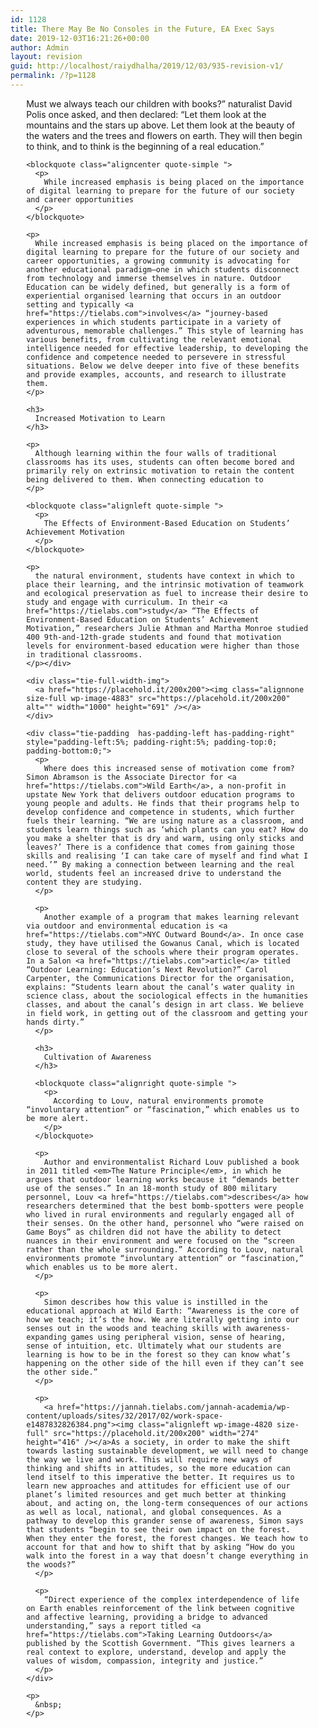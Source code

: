 ```yaml
---
id: 1128
title: There May Be No Consoles in the Future, EA Exec Says
date: 2019-12-03T16:21:26+00:00
author: Admin
layout: revision
guid: http://localhost/raiydhalha/2019/12/03/935-revision-v1/
permalink: /?p=1128
---
```

<div class="tie-padding  has-padding-left has-padding-right" style="padding-left:5%; padding-right:5%; padding-top:0; padding-bottom:0;">
  <p>
    <p>
      <span class="tie-dropcap ">M</span>ust we always teach our children with books?” naturalist David Polis once asked, and then declared: “Let them look at the mountains and the stars up above. Let them look at the beauty of the waters and the trees and flowers on earth. They will then begin to think, and to think is the beginning of a real education.”
    </p>
    
    <blockquote class="aligncenter quote-simple ">
      <p>
        While increased emphasis is being placed on the importance of digital learning to prepare for the future of our society and career opportunities
      </p>
    </blockquote>
    
    <p>
      While increased emphasis is being placed on the importance of digital learning to prepare for the future of our society and career opportunities, a growing community is advocating for another educational paradigm—one in which students disconnect from technology and immerse themselves in nature. Outdoor Education can be widely defined, but generally is a form of experiential organised learning that occurs in an outdoor setting and typically <a href="https://tielabs.com">involves</a> “journey-based experiences in which students participate in a variety of adventurous, memorable challenges.” This style of learning has various benefits, from cultivating the relevant emotional intelligence needed for effective leadership, to developing the confidence and competence needed to persevere in stressful situations. Below we delve deeper into five of these benefits and provide examples, accounts, and research to illustrate them.
    </p>
    
    <h3>
      Increased Motivation to Learn
    </h3>
    
    <p>
      Although learning within the four walls of traditional classrooms has its uses, students can often become bored and primarily rely on extrinsic motivation to retain the content being delivered to them. When connecting education to
    </p>
    
    <blockquote class="alignleft quote-simple ">
      <p>
        The Effects of Environment-Based Education on Students’ Achievement Motivation
      </p>
    </blockquote>
    
    <p>
      the natural environment, students have context in which to place their learning, and the intrinsic motivation of teamwork and ecological preservation as fuel to increase their desire to study and engage with curriculum. In their <a href="https://tielabs.com">study</a> “The Effects of Environment-Based Education on Students’ Achievement Motivation,” researchers Julie Athman and Martha Monroe studied 400 9th-and-12th-grade students and found that motivation levels for environment-based education were higher than those in traditional classrooms.
    </p></div> 
    
    <div class="tie-full-width-img">
      <a href="https://placehold.it/200x200"><img class="alignnone size-full wp-image-4883" src="https://placehold.it/200x200" alt="" width="1000" height="691" /></a>
    </div>
    
    <div class="tie-padding  has-padding-left has-padding-right" style="padding-left:5%; padding-right:5%; padding-top:0; padding-bottom:0;">
      <p>
        Where does this increased sense of motivation come from? Simon Abramson is the Associate Director for <a href="https://tielabs.com">Wild Earth</a>, a non-profit in upstate New York that delivers outdoor education programs to young people and adults. He finds that their programs help to develop confidence and competence in students, which further fuels their learning. “We are using nature as a classroom, and students learn things such as ‘which plants can you eat? How do you make a shelter that is dry and warm, using only sticks and leaves?’ There is a confidence that comes from gaining those skills and realising ‘I can take care of myself and find what I need.’” By making a connection between learning and the real world, students feel an increased drive to understand the content they are studying.
      </p>
      
      <p>
        Another example of a program that makes learning relevant via outdoor and environmental education is <a href="https://tielabs.com">NYC Outward Bound</a>. In once case study, they have utilised the Gowanus Canal, which is located close to several of the schools where their program operates. In a Salon <a href="https://tielabs.com">article</a> titled “Outdoor Learning: Education’s Next Revolution?” Carol Carpenter, the Communications Director for the organisation, explains: “Students learn about the canal’s water quality in science class, about the sociological effects in the humanities classes, and about the canal’s design in art class. We believe in field work, in getting out of the classroom and getting your hands dirty.”
      </p>
      
      <h3>
        Cultivation of Awareness
      </h3>
      
      <blockquote class="alignright quote-simple ">
        <p>
          According to Louv, natural environments promote “involuntary attention” or “fascination,” which enables us to be more alert.
        </p>
      </blockquote>
      
      <p>
        Author and environmentalist Richard Louv published a book in 2011 titled <em>The Nature Principle</em>, in which he argues that outdoor learning works because it “demands better use of the senses.” In an 18-month study of 800 military personnel, Louv <a href="https://tielabs.com">describes</a> how researchers determined that the best bomb-spotters were people who lived in rural environments and regularly engaged all of their senses. On the other hand, personnel who “were raised on Game Boys” as children did not have the ability to detect nuances in their environment and were focused on the “screen rather than the whole surrounding.” According to Louv, natural environments promote “involuntary attention” or “fascination,” which enables us to be more alert.
      </p>
      
      <p>
        Simon describes how this value is instilled in the educational approach at Wild Earth: “Awareness is the core of how we teach; it’s the how. We are literally getting into our senses out in the woods and teaching skills with awareness-expanding games using peripheral vision, sense of hearing, sense of intuition, etc. Ultimately what our students are learning is how to be in the forest so they can know what’s happening on the other side of the hill even if they can’t see the other side.”
      </p>
      
      <p>
        <a href="https://jannah.tielabs.com/jannah-academia/wp-content/uploads/sites/32/2017/02/work-space-e1487832826384.png"><img class="alignleft wp-image-4820 size-full" src="https://placehold.it/200x200" width="274" height="416" /></a>As a society, in order to make the shift towards lasting sustainable development, we will need to change the way we live and work. This will require new ways of thinking and shifts in attitudes, so the more education can lend itself to this imperative the better. It requires us to learn new approaches and attitudes for efficient use of our planet’s limited resources and get much better at thinking about, and acting on, the long-term consequences of our actions as well as local, national, and global consequences. As a pathway to develop this grander sense of awareness, Simon says that students “begin to see their own impact on the forest. When they enter the forest, the forest changes. We teach how to account for that and how to shift that by asking “How do you walk into the forest in a way that doesn’t change everything in the woods?”
      </p>
      
      <p>
        “Direct experience of the complex interdependence of life on Earth enables reinforcement of the link between cognitive and affective learning, providing a bridge to advanced understanding,” says a report titled <a href="https://tielabs.com">Taking Learning Outdoors</a> published by the Scottish Government. “This gives learners a real context to explore, understand, develop and apply the values of wisdom, compassion, integrity and justice.”
      </p>
    </div>
    
    <p>
      &nbsp;
    </p>